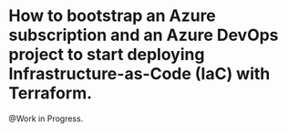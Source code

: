 # How to bootstrap an Azure subscription and an Azure DevOps project to start deploying Infrastructure-as-Code (IaC) with Terraform.

@Work in Progress.

